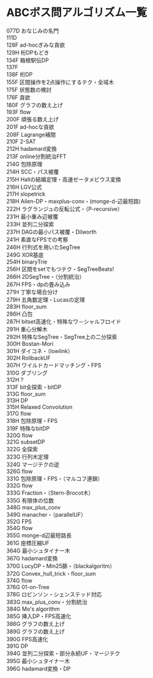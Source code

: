 # ABCボス問アルゴリズム一覧
077D おなじみの名門<br>
111D <br>
128F ad-hocぎみな貪欲<br>
129H 桁DPもどき<br>
134F 箱根駅伝DP<br>
137F <br>
138F 桁DP<br>
155F 区間操作を2点操作にするテク・全域木<br>
175F 状態数の検討<br>
176F 貪欲<br>
180F グラフの数え上げ<br>
193F flow<br>
200F 頑張る数え上げ<br>
201F ad-hocな貪欲<br>
208F Lagrange補間<br>
210F 2-SAT<br>
212H hadamard変換<br>
213F online分割統治FFT<br>
214G 包除原理<br>
214H SCC・パス被覆<br>
215H Hallの結婚定理・高速ゼータメビウス変換<br>
216H LGV公式<br>
217H slopetrick<br>
218H Ailen-DP・maxplus-conv・(monge-d-辺最短路)<br>
222H ラグランジュの反転公式・（P-recursive）<br>
231H 最小重み辺被覆<br>
233H 並列二分探索<br>
237H DAGの最小パス被覆・Dilworth<br>
241H 素直なFPSでの考察<br>
246H 行列式を用いたSegTree<br>
249G XOR基底<br>
254H binaryTrie<br>
256H 区間をsetでもつテク・SegTreeBeats!<br>
266H 2DSegTree・（分割統治）<br>
267H FPS・dpの畳み込み<br>
271H 丁寧な場合分け<br>
279H 五角数定理・Lucasの定理<br>
283H floor_sum<br>
286H 凸包<br>
287H bitset高速化・特殊なワ－シャルフロイド <br>
291H 重心分解木<br>
292H 特殊なSegTree・SegTree上の二分探索<br>
300H Bostan-Mori<br>
301H ダイコネ・（lowlink）<br>
302H RollbackUF<br>
307H ワイルドカードマッチング・FPS<br>
310G ダブリング<br>
312H ?<br>
313F bit全探索・bitDP<br>
313G floor_sum<br>
313H DP<br>
315H Relaxed Convolution<br>
317G flow<br>
318H 包除原理・FPS<br>
319F 特殊なbitDP<br>
320G flow<br>
321G subsetDP<br>
322G 全探索<br>
323G 行列木定理<br>
324G マージテクの逆<br>
326G flow<br>
331G 包除原理・FPS・（マルコフ連鎖）<br>
332G flow<br>
333G Fraction・（Stern-Brocot木）<br>
335G 有限体の位数<br>
348G max_plus_conv<br>
349G manacher・（parallelUF）<br>
352G FPS<br>
354G flow<br>
355G monge-d辺最短路長<br>
361G 座標圧縮UF<br>
364G 最小シュタイナー木<br>
367G hadamard変換<br>
370G LucyDP・Min25篩・（blackalgoritm）<br>
372G Convex_hull_trick・floor_sum<br>
374G flow<br>
376G 01-on-Tree<br>
378G ロビンソン・シェンステッド対応<br>
383G max_plus_conv・分割統治<br>
384G Mo's algorithm<br> 
385G 挿入DP・FPS高速化<br>
386G グラフの数え上げ<br>
389G グラフの数え上げ<br>
390G FPS高速化<br>
391G DP<br>
394G 並列二分探索・部分永続UF・マージテク<br>
395G 最小シュタイナー木<br>
396G hadamard変換・DP<br>
